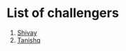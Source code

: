# List of challengers
1. [Shivay](https://github.com/shivaylamba)
2. [Tanishq](https://github.com/Tannu170302)
